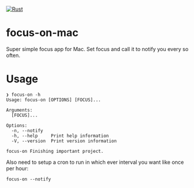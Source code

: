 [![Rust](https://github.com/Velrok/focus-on-mac/actions/workflows/rust.yml/badge.svg)](https://github.com/Velrok/focus-on-mac/actions/workflows/rust.yml)

# focus-on-mac

Super simple focus app for Mac. Set focus and call it to notify you every so often.

# Usage

```
❯ focus-on -h
Usage: focus-on [OPTIONS] [FOCUS]...

Arguments:
  [FOCUS]...

Options:
  -n, --notify
  -h, --help     Print help information
  -V, --version  Print version information
```

```
focus-on Finishing important project.
```

Also need to setup a cron to run in which ever interval you want like once per hour:

```
focus-on --notify
```
